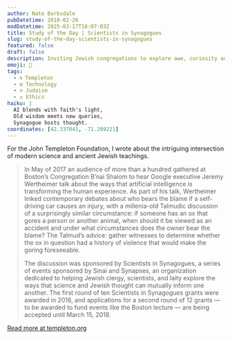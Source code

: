 ```yaml
---
author: Nate Barksdale
pubDatetime: 2018-02-26
modDatetime: 2025-03-17T18:07:03Z
title: Study of the Day | Scientists in Synagogues
slug: study-of-the-day-scientists-in-synagogues
featured: false
draft: false
description: Inviting Jewish congregations to explore awe, curiosity and wonder through the lens of science
emoji: 🔬
tags:
  - 🌀 Templeton
  - ⚙️ Technology
  - ✡️ Judaism
  - ⚖️ Ethics
haiku: |
  AI blends with faith's light,  
  Old wisdom meets new queries,  
  Synagogue hosts thought.
coordinates: [42.337041, -71.209221]
---
```


For the John Templeton Foundation, I wrote about the intriguing intersection of modern science and ancient Jewish teachings.

> In May of 2017 an audience of more than a hundred gathered at Boston’s Congregation B’nai Shalom to hear Google executive Jeremy Wertheimer talk about the ways that artificial intelligence is transforming the human experience. As part of his talk, Wertheimer linked contemporary debates about who bears the blame if a self-driving car causes an injury, with a millenia-old Talmudic discussion of a surprisingly similar circumstance: if someone has an ox that gores a person or another animal, when should it be viewed as an accident and under what circumstances does the owner bear the blame? The Talmud’s advice: gather witnesses to determine whether the ox in question had a history of violence that would make the goring foreseeable.
>
> The discussion was sponsored by Scientists in Synagogues, a series of events sponsored by Sinai and Synapses, an organization dedicated to helping Jewish clergy, scientists, and laity explore the ways that science and Jewish thought can mutually inform one another. The first round of ten Scientists in Synagogues grants were awarded in 2016, and applications for a second round of 12 grants — to be awarded to fund events like the Boston lecture — are being accepted until March 15, 2018.

[Read more at templeton.org](https://www.templeton.org/news/scientists-in-synagogues)
